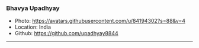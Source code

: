 ### Bhavya Upadhyay
- Photo: https://avatars.githubusercontent.com/u/84194302?s=88&v=4
- Location: India
- Github: https://github.com/upadhyay8844
***
